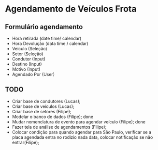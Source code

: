 # Agendamento de Veículos Frota

## Formulário agendamento
- Hora retirada (date time/ calendar)
- Hora Devolução (data time /  calendar)
- Veiculo (Seleção)
- Setor (Seleção)
- Condutor (Input)
- Destino (Input)
- Motivo (Input)
- Agendado Por (User)

## TODO
- Criar base de condutores (Lucas);
- Criar base de veículos (Lucas);
- Criar base de setores (Filipe);
- Modelar o banco de dados (Filipe); done
- Mudar nomenclatura de evento para agendar veículo (Filipe); done
- Fazer tela de análise de agendamentos (Filipe);
- Colocar condição para quando agendar para São Paulo, verificar se a placa agendada entra no rodizio nada data, colocar notificação se não entrar(Filipe);
